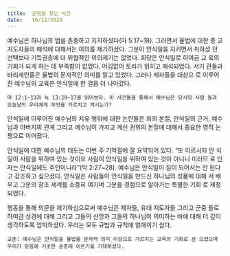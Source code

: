 ```yaml
---
title:  균형을 찾는 시간
date:   16/12/2020
---
```


예수님은 하나님의 법을 존중하고 지지하셨다(마 5:17~18). 그러면서 율법에 대한 종 교지도자들의 해석에 대해서는 이의를 제기하셨다. 그분이 안식일을 지키면서 취하셨 던 선택보다 기득권층에 더 위협적인 이의제기는 없었다. 회당은 안식일로 하여금 교 육의 기회가 되게 하는 데 부족함이 없었다. 어김없이 토라가 읽히고 해석되었다. 서기 관들과 바리새인들은 율법의 문자적인 의미를 알고 있었다. 그러나 제자들을 대상으 로 이루어진 예수님의 교육은 안식일에 한 걸음 더 나아갔다.

`마 12:1~13과 눅 13:10~17을 읽어보라. 이 사건들을 통해서 예수님은 당시의 사람 들과 오늘날의 우리에게 무엇을 가르치고 계시는가?`

안식일에 이루어진 예수님의 치유 행위에 대한 논란들은 죄의 본질, 안식일의 근거, 예수님과 아버지의 관계 그리고 예수님이 가지고 계신 권위의 본질에 대해서 중요한 영적 논쟁으로 이어졌다.

안식일에 대한 예수님의 태도는 이번 주 기억절에 잘 요약되어 있다. “또 이르시되 안 식일이 사람을 위하여 있는 것이요 사람이 안식일을 위하여 있는 것이 아니니 이러므 로 인자는 안식일에도 주인이니라”(막 2:27~28). 예수님은 안식일이 짐이 되어서는 안 된다고 강조하고 싶으셨다. 안식일은 사람들이 안식일을 만드신 하나님의 성품에 대해 서 배우고 그분의 창조 세계를 소중히 여기며 그분을 경험으로 알아가는 특별한 기회 로 제정되었다.

행동을 통해 의문을 제기하심으로써 예수님은 제자들, 유대 지도자들 그리고 군중 들로 하여금 성경에 대해 그리고 그들의 신앙과 그들의 하나님이 의미하는 바에 대해 더 깊이 생각하도록 압박하셨다. 우리는 모두 규범과 규칙에 얽매이기 쉽다.

`교훈: 예수님은 안식일을 율법을 문자적 의미 이상으로 가르치는 교육의 기회로 삼 으셨으며 우리가 믿음에 기초한 순종에 이르기를 기대하셨다.`